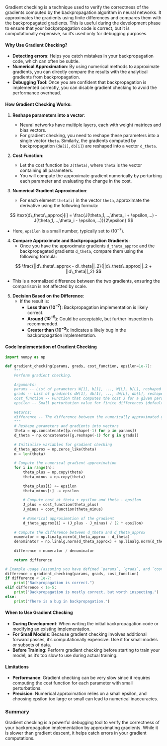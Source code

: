 
Gradient checking is a technique used to verify the correctness of the gradients computed by the backpropagation algorithm in neural networks. It approximates the gradients using finite differences and compares them with the backpropagated gradients. This is useful during the development phase to ensure that your backpropagation code is correct, but it is computationally expensive, so it’s used only for debugging purposes.

#### Why Use Gradient Checking?
- **Detecting errors**: Helps you catch mistakes in your backpropagation code, which can often be subtle.
- **Numerical Approximation**: By using numerical methods to approximate gradients, you can directly compare the results with the analytical gradients from backpropagation.
- **Debugging Tool**: Once you are confident that backpropagation is implemented correctly, you can disable gradient checking to avoid the performance overhead.

#### How Gradient Checking Works:
1. **Reshape parameters into a vector**:
   - Neural networks have multiple layers, each with weight matrices and bias vectors. 
   - For gradient checking, you need to reshape these parameters into a single vector `theta`. Similarly, the gradients computed by backpropagation (`dW[i]`, `db[i]`) are reshaped into a vector `d_theta`.

2. **Cost Function**:
   - Let the cost function be `J(theta)`, where `theta` is the vector containing all parameters.
   - You will compute the approximate gradient numerically by perturbing each parameter and evaluating the change in the cost.

3. **Numerical Gradient Approximation**:
   - For each element `theta[i]` in the vector `theta`, approximate the derivative using the following formula:


$$
     \text{d\_theta\_approx}[i] = \frac{J(\theta_1,...,\theta_i + \epsilon,...) - J(\theta_1,...,\theta_i - \epsilon,...)}{2\epsilon}
$$


   - Here, `epsilon` is a small number, typically set to \($10^{-7}$\).

4. **Compare Approximate and Backpropagation Gradients**:
   - Once you have the approximate gradients `d_theta_approx` and the backpropagated gradients `d_theta`, compare them using the following formula:


$$
     \frac{||d\_theta\_approx - d\_theta||_2}{||d\_theta\_approx||_2 + ||d\_theta||_2}
$$


   - This is a normalized difference between the two gradients, ensuring the comparison is not affected by scale.

5. **Decision Based on the Difference**:
   - If the result is:
     - **Less than $(10^{-7}$\)**: Backpropagation implementation is likely correct.
     - **Around \($10^{-5}$\)**: Could be acceptable, but further inspection is recommended.
     - **Greater than \($10^{-3}$\)**: Indicates a likely bug in the backpropagation implementation.

#### Code Implementation of Gradient Checking

```python
import numpy as np

def gradient_checking(params, grads, cost_function, epsilon=1e-7):
    """
    Perform gradient checking.
    
    Arguments:
    params -- List of parameters W[1], b[1], ..., W[L], b[L], reshaped into a vector theta
    grads -- List of gradients dW[1], db[1], ..., dW[L], db[L], reshaped into a vector d_theta
    cost_function -- Function that computes the cost J for a given parameter vector theta
    epsilon -- Small perturbation value for finite differences (default: 1e-7)
    
    Returns:
    difference -- The difference between the numerically approximated gradient and the backprop gradient
    """
    # Reshape parameters and gradients into vectors
    theta = np.concatenate([p.reshape(-1) for p in params])
    d_theta = np.concatenate([g.reshape(-1) for g in grads])
    
    # Initialize variables for gradient checking
    d_theta_approx = np.zeros_like(theta)
    n = len(theta)
    
    # Compute the numerical gradient approximation
    for i in range(n):
        theta_plus = np.copy(theta)
        theta_minus = np.copy(theta)
        
        theta_plus[i] += epsilon
        theta_minus[i] -= epsilon
        
        # Compute cost at theta + epsilon and theta - epsilon
        J_plus = cost_function(theta_plus)
        J_minus = cost_function(theta_minus)
        
        # Numerical approximation of the gradient
        d_theta_approx[i] = (J_plus - J_minus) / (2 * epsilon)
    
    # Compute the difference between d_theta and d_theta_approx
    numerator = np.linalg.norm(d_theta_approx - d_theta)
    denominator = np.linalg.norm(d_theta_approx) + np.linalg.norm(d_theta)
    
    difference = numerator / denominator
    
    return difference

# Example usage (assuming you have defined `params`, `grads`, and `cost_function`)
difference = gradient_checking(params, grads, cost_function)
if difference < 1e-7:
    print("Backpropagation is correct.")
elif difference < 1e-5:
    print("Backpropagation is mostly correct, but worth inspecting.")
else:
    print("There is a bug in backpropagation.")
```

#### When to Use Gradient Checking
- **During Development**: When writing the initial backpropagation code or modifying an existing implementation.
- **For Small Models**: Because gradient checking involves additional forward passes, it’s computationally expensive. Use it for small models or subsets of data.
- **Before Training**: Perform gradient checking before starting to train your model, as it’s too slow to use during actual training.

#### Limitations
- **Performance**: Gradient checking can be very slow since it requires computing the cost function for each parameter with small perturbations.
- **Precision**: Numerical approximation relies on a small epsilon, and choosing epsilon too large or small can lead to numerical inaccuracies.

### Summary
Gradient checking is a powerful debugging tool to verify the correctness of your backpropagation implementation by approximating gradients. While it is slower than gradient descent, it helps catch errors in your gradient computations.